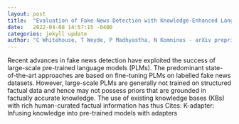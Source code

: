 ```yaml
---
layout: post
title:  "Evaluation of Fake News Detection with Knowledge-Enhanced Language Models"
date:   2022-04-08 14:57:15 -0400
categories: jekyll update
author: "C Whitehouse, T Weyde, P Madhyastha, N Komninos - arXiv preprint arXiv , 2022"
---
```

Recent advances in fake news detection have exploited the success of large-scale pre-trained language models (PLMs). The predominant state-of-the-art approaches are based on fine-tuning PLMs on labelled fake news datasets. However, large-scale PLMs are generally not trained on structured factual data and hence may not possess priors that are grounded in factually accurate knowledge. The use of existing knowledge bases (KBs) with rich human-curated factual information has thus Cites: K-adapter: Infusing knowledge into pre-trained models with adapters